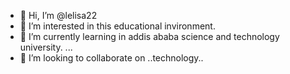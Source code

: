 - 👋 Hi, I’m @lelisa22
- 👀 I’m interested in this educational invironment.
- 🌱 I’m currently learning in addis ababa science and technology university. ...
- 💞️ I’m looking to collaborate on ..technology..


<!---
lelisa22/lelisa22 is a ✨ special ✨ repository because its `README.md` (this file) appears on your GitHub profile.
You can click the Preview link to take a look at your changes.
--->
